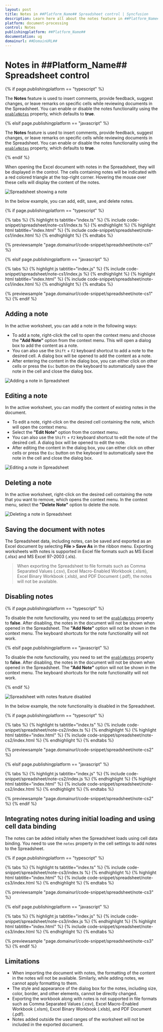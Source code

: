 ```yaml
---
layout: post
title: Notes in ##Platform_Name## Spreadsheet control | Syncfusion
description: Learn here all about the notes feature in ##Platform_Name## Spreadsheet control of Syncfusion Essential JS 2 and more.
platform: document-processing
control: Notes 
publishingplatform: ##Platform_Name##
documentation: ug
domainurl: ##DomainURL##
---
```


# Notes in ##Platform_Name## Spreadsheet control

{% if page.publishingplatform == "typescript" %}

The **Notes** feature is used to insert comments, provide feedback, suggest changes, or leave remarks on specific cells while reviewing documents in the Spreadsheet. You can enable or disable the notes functionality using the [`enableNotes`](https://ej2.syncfusion.com/documentation/api/spreadsheet/#enablenotes) property, which defaults to **true**.

{% elsif page.publishingplatform == "javascript" %}

The **Notes** feature is used to insert comments, provide feedback, suggest changes, or leave remarks on specific cells while reviewing documents in the Spreadsheet. You can enable or disable the notes functionality using the [`enableNotes`](https://ej2.syncfusion.com/javascript/documentation/api/spreadsheet/#enablenotes) property, which defaults to **true**.

{% endif %}

When opening the Excel document with notes in the Spreadsheet, they will be displayed in the control. The cells containing notes will be indicated with a red colored triangle at the top-right corner. Hovering the mouse over these cells will display the content of the notes.

![Spreadsheet showing a note](./images/spreadsheet_show_note.png)

In the below example, you can add, edit, save, and delete notes.

{% if page.publishingplatform == "typescript" %}

{% tabs %}
{% highlight ts tabtitle="index.ts" %}
{% include code-snippet/spreadsheet/note-cs1/index.ts %}
{% endhighlight %}
{% highlight html tabtitle="index.html" %}
{% include code-snippet/spreadsheet/note-cs1/index.html %}
{% endhighlight %}
{% endtabs %}
        
{% previewsample "page.domainurl/code-snippet/spreadsheet/note-cs1" %}

{% elsif page.publishingplatform == "javascript" %}

{% tabs %}
{% highlight js tabtitle="index.js" %}
{% include code-snippet/spreadsheet/note-cs1/index.js %}
{% endhighlight %}
{% highlight html tabtitle="index.html" %}
{% include code-snippet/spreadsheet/note-cs1/index.html %}
{% endhighlight %}
{% endtabs %}

{% previewsample "page.domainurl/code-snippet/spreadsheet/note-cs1" %}
{% endif %}

## Adding a note

In the active worksheet, you can add a note in the following ways:

* To add a note, right-click the cell to open the context menu and choose the **"Add Note"** option from the context menu. This will open a dialog box to add the content as a note.
* You can also use the `Shift` + `F2` keyboard shortcut to add a note to the desired cell. A dialog box will be opened to add the content as a note.
* After entering the content in the dialog box, you can either click on other cells or press the `Esc` button on the keyboard to automatically save the note in the cell and close the dialog box.

![Adding a note in Spreadsheet](./images/spreadsheet_add_note.gif)

## Editing a note

In the active worksheet, you can modify the content of existing notes in the document.

* To edit a note, right-click on the desired cell containing the note, which will open the context menu.
* Select the **"Edit Note"** option from the context menu.
* You can also use the `Shift` + `F2` keyboard shortcut to edit the note of the desired cell. A dialog box will be opened to edit the note.
* After editing the content in the dialog box, you can either click on other cells or press the `Esc` button on the keyboard to automatically save the note in the cell and close the dialog box.

![Editing a note in Spreadsheet](./images/spreadsheet_edit_note.gif)

## Deleting a note

In the active worksheet, right-click on the desired cell containing the note that you want to remove, which opens the context menu. In the context menu, select the **"Delete Note"** option to delete the note.

![Deleting a note in Spreadsheet](./images/spreadsheet_delete_note.gif)

## Saving the document with notes

The Spreadsheet data, including notes, can be saved and exported as an Excel document by selecting **File > Save As** in the ribbon menu. Exporting worksheets with notes is supported in Excel file formats such as MS Excel (.xlsx) and MS Excel 97-2003 (.xls).

> When exporting the Spreadsheet to file formats such as Comma Separated Values (.csv), Excel Macro-Enabled Workbook (.xlsm), Excel Binary Workbook (.xlsb), and PDF Document (.pdf), the notes will not be available.

## Disabling notes

{% if page.publishingplatform == "typescript" %}

To disable the note functionality, you need to set the [`enableNotes`](https://ej2.syncfusion.com/documentation/api/spreadsheet/#enablenotes) property to **false**. After disabling, the notes in the document will not be shown when opened in the Spreadsheet. The **"Add Note"** option will not be shown in the context menu. The keyboard shortcuts for the note functionality will not work.

{% elsif page.publishingplatform == "javascript" %}

To disable the note functionality, you need to set the [`enableNotes`](https://ej2.syncfusion.com/javascript/documentation/api/spreadsheet/#enablenotes) property to **false**. After disabling, the notes in the document will not be shown when opened in the Spreadsheet. The **"Add Note"** option will not be shown in the context menu. The keyboard shortcuts for the note functionality will not work.

{% endif %}

![Spreadsheet with notes feature disabled](./images/spreadsheet_notes_disable.png)

In the below example, the note functionality is disabled in the Spreadsheet.

{% if page.publishingplatform == "typescript" %}

{% tabs %}
{% highlight ts tabtitle="index.ts" %}
{% include code-snippet/spreadsheet/note-cs2/index.ts %}
{% endhighlight %}
{% highlight html tabtitle="index.html" %}
{% include code-snippet/spreadsheet/note-cs2/index.html %}
{% endhighlight %}
{% endtabs %}
        
{% previewsample "page.domainurl/code-snippet/spreadsheet/note-cs2" %}

{% elsif page.publishingplatform == "javascript" %}

{% tabs %}
{% highlight js tabtitle="index.js" %}
{% include code-snippet/spreadsheet/note-cs2/index.js %}
{% endhighlight %}
{% highlight html tabtitle="index.html" %}
{% include code-snippet/spreadsheet/note-cs2/index.html %}
{% endhighlight %}
{% endtabs %}

{% previewsample "page.domainurl/code-snippet/spreadsheet/note-cs2" %}
{% endif %}

## Integrating notes during initial loading and using cell data binding

The notes can be added initially when the Spreadsheet loads using cell data binding. You need to use the `notes` property in the cell settings to add notes to the Spreadsheet.

{% if page.publishingplatform == "typescript" %}

{% tabs %}
{% highlight ts tabtitle="index.ts" %}
{% include code-snippet/spreadsheet/note-cs3/index.ts %}
{% endhighlight %}
{% highlight html tabtitle="index.html" %}
{% include code-snippet/spreadsheet/note-cs3/index.html %}
{% endhighlight %}
{% endtabs %}
        
{% previewsample "page.domainurl/code-snippet/spreadsheet/note-cs3" %}

{% elsif page.publishingplatform == "javascript" %}

{% tabs %}
{% highlight js tabtitle="index.js" %}
{% include code-snippet/spreadsheet/note-cs3/index.js %}
{% endhighlight %}
{% highlight html tabtitle="index.html" %}
{% include code-snippet/spreadsheet/note-cs3/index.html %}
{% endhighlight %}
{% endtabs %}

{% previewsample "page.domainurl/code-snippet/spreadsheet/note-cs3" %}
{% endif %}

## Limitations

* When importing the document with notes, the formatting of the content in the notes will not be available. Similarly, while adding notes, we cannot apply formatting to them.
* The style and appearance of the dialog box for the notes, including size, color, border, and other elements, cannot be directly changed.
* Exporting the workbook along with notes is not supported in file formats such as Comma Separated Values (.csv), Excel Macro-Enabled Workbook (.xlsm), Excel Binary Workbook (.xlsb), and PDF Document (.pdf).
* Notes added outside the used ranges of the worksheet will not be included in the exported document.